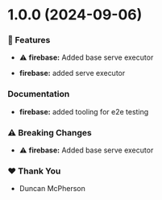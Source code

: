 # 1.0.0 (2024-09-06)

### 🚀 Features

-   ⚠️ **firebase:** Added base serve executor

-   **firebase:** added serve executor

### Documentation

-   **firebase:** added tooling for e2e testing

### ⚠️ Breaking Changes

-   ⚠️ **firebase:** Added base serve executor

### ❤️ Thank You

-   Duncan McPherson
